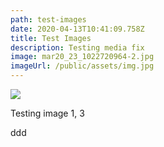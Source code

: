 ```yaml
---
path: test-images
date: 2020-04-13T10:41:09.758Z
title: Test Images
description: Testing media fix
image: mar20_23_1022720964-2.jpg
imageUrl: /public/assets/img.jpg
---
```

![](/assets/img.jpg)

Testing image 1, 3

ddd